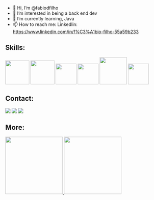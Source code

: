 - 👋 Hi, I’m @fabiodfilho
- 👀 I’m interested in being a back end dev
- 🌱 I’m currently learning, Java 
- 📫 How to reach me: Linkedlin: https://www.linkedin.com/in/f%C3%A1bio-filho-55a59b233

## Skills:
 <img src="https://cdn.jsdelivr.net/gh/devicons/devicon/icons/mysql/mysql-plain-wordmark.svg" width="75" height="75"/> <img src="https://cdn.jsdelivr.net/gh/devicons/devicon/icons/java/java-plain-wordmark.svg" width="75" height="75"/> <img src="https://cdn.jsdelivr.net/gh/devicons/devicon/icons/python/python-plain-wordmark.svg" width="65" height="65"/> <img src="https://cdn.jsdelivr.net/gh/devicons/devicon/icons/javascript/javascript-plain.svg" width="65" height="65"/> <img src="https://cdn.jsdelivr.net/gh/devicons/devicon/icons/amazonwebservices/amazonwebservices-plain-wordmark.svg" width="85" height="85"/> <img src="https://cdn.jsdelivr.net/gh/devicons/devicon/icons/canva/canva-original.svg" width="65" height="65"/>
          
## Contact:

<div>
<a href="https://www.instagram.com/fabiodfilho/" target="_blank"><img loading="lazy" src="https://img.shields.io/badge/-Instagram-%23E4405F?style=for-the-badge&logo=instagram&logoColor=white" target="_blank"></a>
<a href = "mailto:fabiojosedantasfilho@gmail.com"><img loading="lazy" src="https://img.shields.io/badge/Gmail-D14836?style=for-the-badge&logo=gmail&logoColor=white" target="_blank"></a>
<a href="https://www.linkedin.com/in/f%C3%A1bio-filho-55a59b233/" target="_blank"><img loading="lazy" src="https://img.shields.io/badge/-LinkedIn-%230077B5?style=for-the-badge&logo=linkedin&logoColor=white" target="_blank"></a>   
</div>          

## More:
          
<div>
<a href="https://github.com/fabiodfilho">
<img loading="lazy" height="180em" src="https://github-readme-stats.vercel.app/api/top-langs/?username=fabiodfilho&layout=compact&langs_count=7&theme=dracula"/>
<img loading="lazy" height="180em" src="https://github-readme-stats.vercel.app/api?username=fabiodfilho&show_icons=true&theme=dracula&include_all_commits=true&count_private=true"/>
</div>                  
          
          

          
          
          
          
          
          
          


